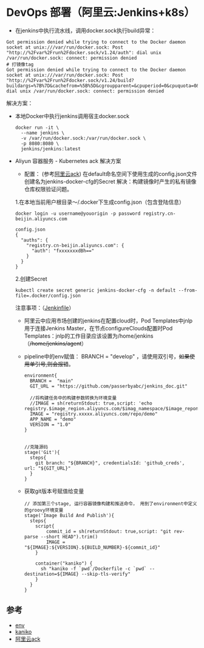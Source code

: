 # DevOps 部署（阿里云:Jenkins+k8s）
- 在jenkins中执行流水线，调用docker.sock执行build异常：
```
Got permission denied while trying to connect to the Docker daemon socket at unix:///var/run/docker.sock: Post "http://%2Fvar%2Frun%2Fdocker.sock/v1.24/auth": dial unix /var/run/docker.sock: connect: permission denied
# 打镜像tag
Got permission denied while trying to connect to the Docker daemon socket at unix:///var/run/docker.sock: Post "http://%2Fvar%2Frun%2Fdocker.sock/v1.24/build?buildargs=%7B%7D&cachefrom=%5B%5D&cgroupparent=&cpuperiod=0&cpuquota=0&cpusetcpus=&cpusetmems=&cpushares=0&dockerfile=Dockerfile&version=1": dial unix /var/run/docker.sock: connect: permission denied
```
解决方案：
- 本地Docker中执行jenkins调用宿主docker.sock
  ```
  docker run -it \
    --name jenkins \
    -v /var/run/docker.sock:/var/run/docker.sock \
    -p 8080:8080 \
    jenkins/jenkins:latest
  ```
- Aliyun 容器服务 - Kubernetes ack 解决方案
  + 配置： (参考[阿里云ack](https://help.aliyun.com/document_detail/106712.html))
    在default命名空间下使用生成的config.json文件创建名为jenkins-docker-cfg的Secret
    解决：构建镜像时产生的私有镜像仓库权限验证问题。
  
  1.在本地当前用户根目录～/.docker下生成config.json（包含登陆信息）
  ```
  docker login -u username@youorigin -p password registry.cn-beijin.aliyuncs.com
  ```
  ```
  config.json
  {
    "auths": {
      "registry.cn-beijin.aliyuncs.com": {
        "auth": "fxxxxxxxdBh=="
      }
    }
  }
  ```
  2.创建Secret
  ```
  kubectl create secret generic jenkins-docker-cfg -n default --from-file=.docker/config.json
  ```
  注意事项：（[Jenkinfile](https://github.com/passerbyabc/jenkins_doc/blob/main/Jenkinsfile)）
  - 阿里云中应用市场创建的jenkins在配置cloud时，Pod Templates中jnlp用于连接Jenkins Master，在节点configureClouds配置时Pod Templates：jnlp的工作目录应该设置为/home/jenkins（~~/home/jenkins/agent~~）
  - pipeline中的env赋值： BRANCH = "develop" ，请使用双引号，~~如果使用单引号,则会报错~~。
    ```
    environment{
      BRANCH =  "main"
      GIT_URL = "https://github.com/passerbyabc/jenkins_doc.git"

      //将构建任务中的构建参数转换为环境变量
      //IMAGE = sh(returnStdout: true,script: 'echo registry.$image_region.aliyuncs.com/$imag_namespace/$image_reponame').trim()
      IMAGE = "registry.xxxxx.aliyuncs.com/repo/demo"
      APP_NAME = "demo"
      VERSION = "1.0"
    }
		
		
    //克隆源码
    stage('Git'){
      steps{
        git branch: "${BRANCH}", credentialsId: 'github_creds', url: "${GIT_URL}"
      }
    }
    ```
		
  - 获取git版本号赋值给变量
    ```
    // 添加第三个stage, 运行容器镜像构建和推送命令， 用到了environment中定义的groovy环境变量
    stage('Image Build And Publish'){
      steps{
        script{
            commit_id = sh(returnStdout: true,script: "git rev-parse --short HEAD").trim()
            IMAGE = "${IMAGE}:${VERSION}.${BUILD_NUMBER}-${commit_id}"
        }
          
        container("kaniko") {
          sh "kaniko -f `pwd`/Dockerfile -c `pwd` --destination=${IMAGE} --skip-tls-verify"
        }
      }
    }
    ```
## 参考
- [env](https://stackoverflow.com/questions/53541489/updating-environment-global-variable-in-jenkins-pipeline-from-the-stage-level/53541813)
- [kaniko](https://github.com/GoogleContainerTools/kaniko)
- [阿里云ack](https://help.aliyun.com/document_detail/106712.html)


